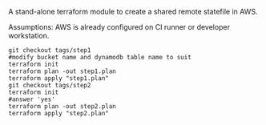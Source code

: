 A stand-alone terraform module to create a shared remote statefile in AWS.

Assumptions: AWS is already configured on CI runner or developer workstation.

```
git checkout tags/step1
#modify bucket name and dynamodb table name to suit
terraform init
terraform plan -out step1.plan
terraform apply "step1.plan"
git checkout tags/step2
terraform init
#answer 'yes'
terraform plan -out step2.plan
terraform apply "step2.plan"
```
